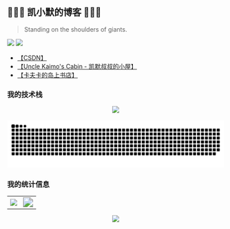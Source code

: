 ## 🌱🌱🌱 凯小默的博客 🌱🌱🌱

> Standing on the shoulders of giants.


![](https://img.shields.io/badge/author-kaimo-orange)
![](https://komarev.com/ghpvc/?username=kaimo313)

- [【CSDN】](https://blog.csdn.net/kaimo313)
- [【Uncle Kaimo's Cabin - 凯默叔叔的小屋】](https://kaimo313.github.io/uncle-kaimo-cabin/#/)
- [【卡夫卡的岛上书店】](https://kaimo313.github.io/blogs/)

<!--
**kaimo313/kaimo313** is a ✨ _special_ ✨ repository because its `README.md` (this file) appears on your GitHub profile.

Here are some ideas to get you started:

- 🔭 I’m currently working on ...
- 🌱 I’m currently learning ...
- 👯 I’m looking to collaborate on ...
- 🤔 I’m looking for help with ...
- 💬 Ask me about ...
- 📫 How to reach me: ...
- 😄 Pronouns: ...
- ⚡ Fun fact: ...
-->

### 我的技术栈

<p align="center">
    <a href="https://skillicons.dev">
        <img src="https://skillicons.dev/icons?i=html,css,svg,tailwind,sass,bootstrap,js,ts,d3,jquery,angular,vue,react,redux,nodejs,express,nestjs,nextjs,nuxtjs,babel,gulp,webpack,vite,rollup,vitest,nginx,mongodb,mysql,redis,jenkins,kubernetes,docker,jest,git,github,gitlab,vscode,regex,md,postman,powershell,linux,stackoverflow&theme=light" style="height: 84px;" />
    </a>
</p>


![](https://github.com/kaimo313/kaimo313/blob/manual-run-output/only-svg/github-contribution-grid-snake.svg)

### 我的统计信息

<table border=0>
  <tr>
    <td><img src="https://github-readme-stats.vercel.app/api/top-langs/?username=kaimo313&theme=vue-light&show_icons=false&count_private=false&hide_border=true" style="zoom:100%;" align="left"/></td>
    <td><img src="https://github-readme-stats.vercel.app/api?username=kaimo313&show_icons=true&count_private=true&theme=vue-light&hide_border=true" style="zoom:146%;" align="left"/></td>
  </tr>
</table>

<p align="center">
    <img src="https://github-readme-streak-stats.herokuapp.com/?user=kaimo313" />
</p>

